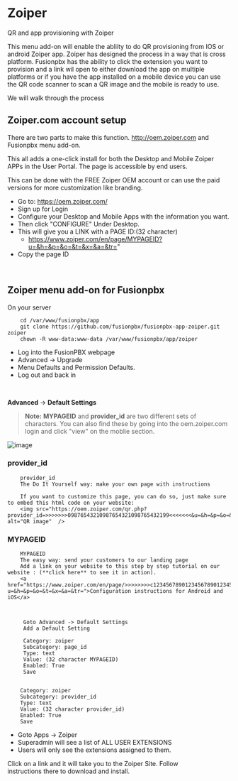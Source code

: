 # Zoiper

  QR and app provisioning with Zoiper

  This menu add-on will enable the abliity to do QR provisioning from
  IOS or android Zoiper app. Zoiper has designed the process in a way
  that is cross platform. Fusionpbx has the ability to click the
  extension you want to provision and a link wil open to either download
  the app on multiple platforms or if you have the app installed on a
  mobile device you can use the QR code scanner to scan a QR image and
  the mobile is ready to use.

  We will walk through the process

## Zoiper.com account setup

  There are two parts to make this function. <http://oem.zoiper.com> and
  Fusionpbx menu add-on.

  This all adds a one-click install for both the Desktop and Mobile
  Zoiper APPs in the User Portal. The page is accessible by end users.

  This can be done with the FREE Zoiper OEM account or can use the paid
  versions for more customization like branding.

-  Go to: <https://oem.zoiper.com/>
-  Sign up for Login
-  Configure your Desktop and Mobile Apps with the information you
   want.
-  Then click \"CONFIGURE\" Under Desktop.
-  This will give you a LINK with a PAGE ID:(32 character)   
   -  <https://www.zoiper.com/en/page/MYPAGEID?u=&h=&p=&o=&t=&x=&a=&tr=>\"   
-  Copy the page ID

<br>

## Zoiper menu add-on for Fusionpbx

On your server

```
    cd /var/www/fusionpbx/app
    git clone https://github.com/fusionpbx/fusionpbx-app-zoiper.git zoiper
    chown -R www-data:www-data /var/www/fusionpbx/app/zoiper
```

-  Log into the FusionPBX webpage
-  Advanced -\> Upgrade
-  Menu Defaults and Permission Defaults.
-  Log out and back in

<br>

**Advanced** -> **Default Settings**

>**Note:** **MYPAGEID** and **provider_id** are two different sets of   
>characters. You can also find these by going into the oem.zoiper.com   
>login and click \"view\" on the moblie section.

![image](../../_static/images/fusionpbx_zoiper9.jpg)

 ### provider_id

```
    provider_id
    The Do It Yourself way: make your own page with instructions

    If you want to customize this page, you can do so, just make sure to embed this html code on your website:
    <img src="https://oem.zoiper.com/qr.php?provider_id=>>>>>>>09876543210987654321098765432199<<<<<<<&u=&h=&p=&o=&t=&x=&a=&tr=" alt="QR image"  />
```

 ### MYPAGEID

```
    MYPAGEID
    The easy way: send your customers to our landing page
    Add a link on your website to this step by step tutorial on our website : (**click here** to see it in action).
    <a href="https://www.zoiper.com/en/page/>>>>>>>>c1234567890123456789012345678901<<<<<<<?u=&h=&p=&o=&t=&x=&a=&tr=">Configuration instructions for Android and iOS</a>



     Goto Advanced -> Default Settings
     Add a Default Setting

     Category: zoiper
     Subcategory: page_id
     Type: text
     Value: (32 character MYPAGEID)
     Enabled: True
     Save


    Category: zoiper
    Subcategory: provider_id
    Type: text
    Value: (32 character provider_id)
    Enabled: True
    Save
```

-  Goto Apps -> Zoiper
-  Superadmin will see a list of ALL USER EXTENSIONS
-  Users will only see the extensions assigned to them.

Click on a link and it will take you to the Zoiper Site. Follow   
instructions there to download and install.
  
